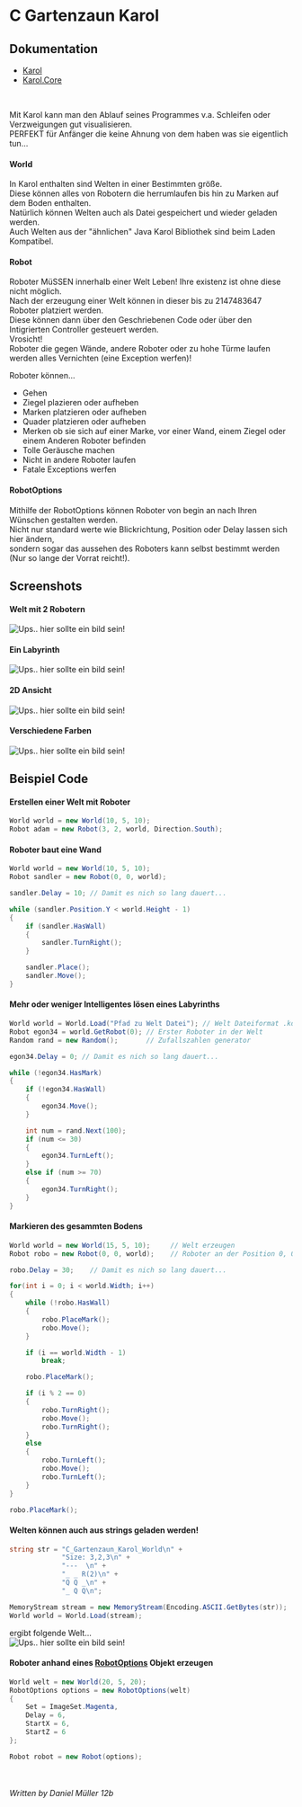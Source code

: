 # C Gartenzaun Karol

## Dokumentation
- [Karol](api/Karol.yml)
- [Karol.Core](api/Karol.Core.yml)

<br>

Mit Karol kann man den Ablauf seines Programmes v.a. Schleifen oder Verzweigungen gut visualisieren.
<br>
PERFEKT f&uuml;r Anf&auml;nger die keine Ahnung von dem haben was sie eigentlich tun...

#### World
In Karol enthalten sind Welten in einer Bestimmten gr&ouml;&szlig;e.
<br>
Diese k&ouml;nnen alles von Robotern die herrumlaufen bis hin zu Marken auf dem Boden enthalten.
<br>
Nat&uuml;rlich k&ouml;nnen Welten auch als Datei gespeichert und wieder geladen werden. 
<br>
Auch Welten aus der "&auml;hnlichen" Java Karol Bibliothek sind beim Laden Kompatibel.

#### Robot
Roboter M&uuml;SSEN innerhalb einer Welt Leben! Ihre existenz ist ohne diese nicht m&ouml;glich.
<br>
Nach der erzeugung einer Welt k&ouml;nnen in dieser bis zu 2147483647 Roboter platziert werden.
<br>
Diese k&ouml;nnen dann &uuml;ber den Geschriebenen Code oder &uuml;ber den Intigrierten Controller gesteuert werden.
<br>
Vrosicht! 
<br>
Roboter die gegen W&auml;nde, andere Roboter oder zu hohe T&uuml;rme laufen werden alles Vernichten (eine Exception werfen)!

Roboter k&ouml;nnen...
- Gehen
- Ziegel plazieren oder aufheben
- Marken platzieren oder aufheben
- Quader platzieren oder aufheben
- Merken ob sie sich auf einer Marke, vor einer Wand, einem Ziegel oder einem Anderen Roboter befinden
- Tolle Ger&auml;usche machen
- Nicht in andere Roboter laufen
- Fatale Exceptions werfen

#### RobotOptions
Mithilfe der RobotOptions k&ouml;nnen Roboter von begin an nach Ihren W&uuml;nschen gestalten werden.
<br>
Nicht nur standard werte wie Blickrichtung, Position oder Delay lassen sich hier &auml;ndern,
<br>
sondern sogar das aussehen des Roboters kann selbst bestimmt werden (Nur so lange der Vorrat reicht!).


## Screenshots
#### Welt mit 2 Robotern
![Ups.. hier sollte ein bild sein!](images/img1.png)

#### Ein Labyrinth
![Ups.. hier sollte ein bild sein!](images/img2.png)

#### 2D Ansicht
![Ups.. hier sollte ein bild sein!](images/img3.png)

#### Verschiedene Farben
![Ups.. hier sollte ein bild sein!](images/img4.png)

## Beispiel Code
#### Erstellen einer Welt mit Roboter
```C#
World world = new World(10, 5, 10);
Robot adam = new Robot(3, 2, world, Direction.South);
```

#### Roboter baut eine Wand
```C#
World world = new World(10, 5, 10);
Robot sandler = new Robot(0, 0, world);

sandler.Delay = 10; // Damit es nich so lang dauert...

while (sandler.Position.Y < world.Height - 1)
{
    if (sandler.HasWall)
    {
        sandler.TurnRight();
    }

    sandler.Place();
    sandler.Move();
}
```

#### Mehr oder weniger Intelligentes l&ouml;sen eines Labyrinths
```C#
World world = World.Load("Pfad zu Welt Datei"); // Welt Dateiformat .kdw oder .cskw
Robot egon34 = world.GetRobot(0); // Erster Roboter in der Welt
Random rand = new Random();       // Zufallszahlen generator

egon34.Delay = 0; // Damit es nich so lang dauert...

while (!egon34.HasMark)
{
    if (!egon34.HasWall)
    {
        egon34.Move();
    }

    int num = rand.Next(100);
    if (num <= 30)
    {
        egon34.TurnLeft();
    }
    else if (num >= 70)
    {
        egon34.TurnRight();
    }
}
```

#### Markieren des gesammten Bodens
```C#
World world = new World(15, 5, 10);     // Welt erzeugen
Robot robo = new Robot(0, 0, world);    // Roboter an der Position 0, 0, 0 in "world" erzeugen

robo.Delay = 30;    // Damit es nich so lang dauert...

for(int i = 0; i < world.Width; i++)
{
    while (!robo.HasWall)
    {
        robo.PlaceMark();
        robo.Move();
    }

    if (i == world.Width - 1)
        break;

    robo.PlaceMark();

    if (i % 2 == 0)
    {
        robo.TurnRight();
        robo.Move();
        robo.TurnRight();
    }
    else
    {
        robo.TurnLeft();
        robo.Move();
        robo.TurnLeft();
    }
}

robo.PlaceMark();
```

#### Welten k&ouml;nnen auch aus strings geladen werden!
```C#
string str = "C_Gartenzaun_Karol_World\n" +
             "Size: 3,2,3\n" +
             "---  \n" +
             "_ _ R(2)\n" +
             "Q Q _\n" +
             "_ Q Q\n";

MemoryStream stream = new MemoryStream(Encoding.ASCII.GetBytes(str));
World world = World.Load(stream);
```

ergibt folgende Welt...
<br>
![Ups.. hier sollte ein bild sein!](images/img5.png)

#### Roboter anhand eines [RobotOptions](api/Karol.Core.RobotOptions.html) Objekt erzeugen
```C#
World welt = new World(20, 5, 20);
RobotOptions options = new RobotOptions(welt)
{
    Set = ImageSet.Magenta,
    Delay = 6,
    StartX = 6,
    StartZ = 6
};

Robot robot = new Robot(options);
```


<br>
<br>
<i>Written by Daniel M&uuml;ller 12b</i>
